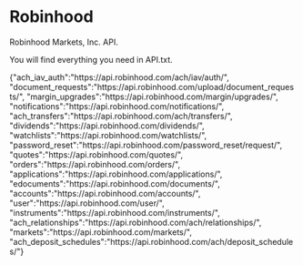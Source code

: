 # Robinhood
Robinhood Markets, Inc. API.

You will find everything you need in API.txt.

{"ach_iav_auth":"https:\/\/api.robinhood.com\/ach\/iav\/auth\/",
"document_requests":"https:\/\/api.robinhood.com\/upload\/document_requests\/",
"margin_upgrades":"https:\/\/api.robinhood.com\/margin\/upgrades\/",
"notifications":"https:\/\/api.robinhood.com\/notifications\/",
"ach_transfers":"https:\/\/api.robinhood.com\/ach\/transfers\/",
"dividends":"https:\/\/api.robinhood.com\/dividends\/",
"watchlists":"https:\/\/api.robinhood.com\/watchlists\/",
"password_reset":"https:\/\/api.robinhood.com\/password_reset\/request\/",
"quotes":"https:\/\/api.robinhood.com\/quotes\/",
"orders":"https:\/\/api.robinhood.com\/orders\/",
"applications":"https:\/\/api.robinhood.com\/applications\/",
"edocuments":"https:\/\/api.robinhood.com\/documents\/",
"accounts":"https:\/\/api.robinhood.com\/accounts\/",
"user":"https:\/\/api.robinhood.com\/user\/",
"instruments":"https:\/\/api.robinhood.com\/instruments\/",
"ach_relationships":"https:\/\/api.robinhood.com\/ach\/relationships\/",
"markets":"https:\/\/api.robinhood.com\/markets\/",
"ach_deposit_schedules":"https:\/\/api.robinhood.com\/ach\/deposit_schedules\/"}
